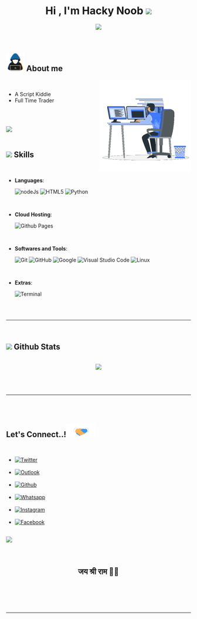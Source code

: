 
<h1 align="center"><b>Hi , I'm Hacky Noob </b><img src="https://media.giphy.com/media/hvRJCLFzcasrR4ia7z/giphy.gif" width="35"></h1>

<p align="center">
  <a href="https://hackynoob.in/"><img src="https://readme-typing-svg.herokuapp.com?font=Time+New+Roman&color=cyan&size=25&center=true&vCenter=true&width=600&height=100&lines=Jai+Shree+Ram..&hearts;++;Computer+Science+Student,;Active+Learner/Researcher,;Love+to+learn+new+stuffs..<3"></a>
</p>


<br>



	
## <picture><img src = "https://github.com/HackyN00b/HackyN00b/blob/main/assets/about_me.gif" width = 50px></picture> **About me**

<picture> <img align="right" src="https://github.com/HackyN00b/HackyN00b/blob/main/assets/Right_Side.gif" width = 250px></picture>

<br>

- A Script Kiddie
- Full Time Trader


<br><br>

<img src="https://user-images.githubusercontent.com/73097560/115834477-dbab4500-a447-11eb-908a-139a6edaec5c.gif"><br><br>

## <img src="https://media2.giphy.com/media/QssGEmpkyEOhBCb7e1/giphy.gif?cid=ecf05e47a0n3gi1bfqntqmob8g9aid1oyj2wr3ds3mg700bl&rid=giphy.gif" width ="25"><b> Skills</b>
<br>

<p align="center">

- **Languages**:
    
    ![nodeJs](https://nodejs.org/static/images/logo.svg?style=for-the-badge&logo=c&logoColor=white)
    ![HTML5](https://img.shields.io/badge/HTML5%20-%23E34F26.svg?style=for-the-badge&logo=html5&logoColor=white)
    ![Python](https://img.shields.io/badge/Python%20-%2314354C.svg?style=for-the-badge&logo=python&logoColor=white)

<br>   

- **Cloud Hosting**:

    ![Github Pages](https://img.shields.io/badge/GitHub%20Pages-%23327FC7.svg?style=for-the-badge&logo=github&logoColor=white)
    
<br>

- **Softwares and Tools**:

    ![Git](https://img.shields.io/badge/git-%23F05033.svg?style=for-the-badge&logo=git&logoColor=white)
    ![GitHub](https://img.shields.io/badge/github-%23121011.svg?style=for-the-badge&logo=github&logoColor=white)
    ![Google](https://img.shields.io/badge/google-%234285F4.svg?style=for-the-badge&logo=google&logoColor=white)
    ![Visual Studio Code](https://img.shields.io/badge/Visual%20Studio%20Code-0078d7.svg?style=for-the-badge&logo=visual-studio-code&logoColor=white)
    ![Linux](https://img.shields.io/badge/Linux-FCC624?style=for-the-badge&logo=linux&logoColor=black) 

<br>

- **Extras**:

    ![Terminal](https://img.shields.io/badge/Terminal-%23054020?style=for-the-badge&logo=gnu-bash&logoColor=white)
   

</p>

<br>
<br>

-----

<br>


## <img src="https://media.giphy.com/media/iY8CRBdQXODJSCERIr/giphy.gif" width="35"><b> Github Stats </b>
<br>

<div align="center">

<a href="https://github.com/HackyN00b/">
  <img src="https://github-readme-stats.vercel.app/api?username=HackyN00b&count_private=true&show_icons=true&line_height=20&title_color=7A7ADB&icon_color=2234AE&text_color=D3D3D3&bg_color=0,000000,130F40" width="450" />

</a>
</div>

<br>
<br>
<br>

-----

<br>
<br>

## <b> Let's Connect..!</b><img src="https://github.com/HackyN00b/HackyN00b/blob/main/assets/handshake.gif" width ="80">
<br>
<div align='left'>

<ul>

<li>
<a href="https://twitter.com/Hacky_Noob" target="_blank">
<img src="https://img.shields.io/badge/twitter:%20Hacky_Noob-%2300acee.svg?color=1DA1F2&style=for-the-badge&logo=twitter&logoColor=white" alt="Twitter">
</a>
</li>
<br>
<li>
<a href="mailto:hacky_noob@outlook.com" target="_blank">
<img src="https://img.shields.io/badge/outlook:%20Hacky_Noob-%23EA4335.svg?style=for-the-badge&logo=gmail&logoColor=white" alt="Outlook">
</a>
</li>
<br>
<li>
<a href="https://github.com/HackyN00b" target="_blank">
<img src="https://img.shields.io/badge/github:%20%20Hacky_Noob-%2300acee.svg?color=333333&style=for-the-badge&logo=github&logoColor=white" alt="Github">
</a>
</li>
<br>
<li>
<a href="https://api.whatsapp.com/send/?phone=919532382938&text=hii" target="_blank">
<img src="https://img.shields.io/badge/whatsapp:%20%20Hacky_Noob-%2300acee.svg?color=25D366&style=for-the-badge&logo=whatsapp&logoColor=white" alt="Whatsapp">
</a>
</li>
<br>
<li>
<a href="https://www.instagram.com/hacky_noob/" target="_blank">
<img src="https://img.shields.io/badge/instagram:%20%20Hacky_Noob-%2300acee.svg?color=C13584&style=for-the-badge&logo=instagram&logoColor=white" alt="Instagram">
</a>
</li>
<br>
<li>
<a href="https://www.facebook.com/HackyNoob" target="_blank">
<img src="https://img.shields.io/badge/facebook:%20%20Hacky_Noob-%2300acee.svg?color=17A9FD&style=for-the-badge&logo=facebook&logoColor=white" alt="Facebook">
</a>
</li>
</ul>
</div>

<br>
<img src="https://user-images.githubusercontent.com/73097560/115834477-dbab4500-a447-11eb-908a-139a6edaec5c.gif">
<br>
<br>
<br>

<div align='center'>

## <b>जय श्री राम 🚩🚩</b>

</div>
<br>
<br>
<br>
<br>

---

<br>

